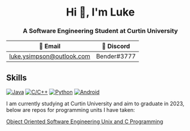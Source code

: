 <h1 align="center">Hi 👋, I'm Luke</h1>
<h3 align="center">A Software Engineering Student at Curtin University</h3>

  📧 Email | 💬 Discord
  ---                         | ---
  luke.ysimpson@outlook.com | Bender#3777


## Skills
[![Java](https://img.shields.io/badge/Java-%23FFFFFF.svg?style=flat&logo=gitea&logoColor=%23ED8B00)](https://github.com) [![C/C++](https://img.shields.io/badge/C/C++-%23FFFFFF.svg?style=flat&logo=c%2B%2B&logoColor=%2300599C)](https://github.com) [![Python](https://img.shields.io/badge/Python-%23FFFFFF?style=flat&logo=python&logoColor=3670A0)](https://github.com) [![Android](https://img.shields.io/badge/Android-%23FFFFFF?style=flat&logo=android)](https://github.com)

I am currently studying at Curtin University and aim to graduate in 2023, below are repos for programming units I have taken:


<a href="https://github.com/LukeSimmo/OOSE" target = "_blank" rel="noopener noreferrer">
  Object Oriented Software Engineering </a>

<a href="https://github.com/LukeSimmo/UCP" target = "_blank" rel="noopener noreferrer">
  Unix and C Programming </a>
